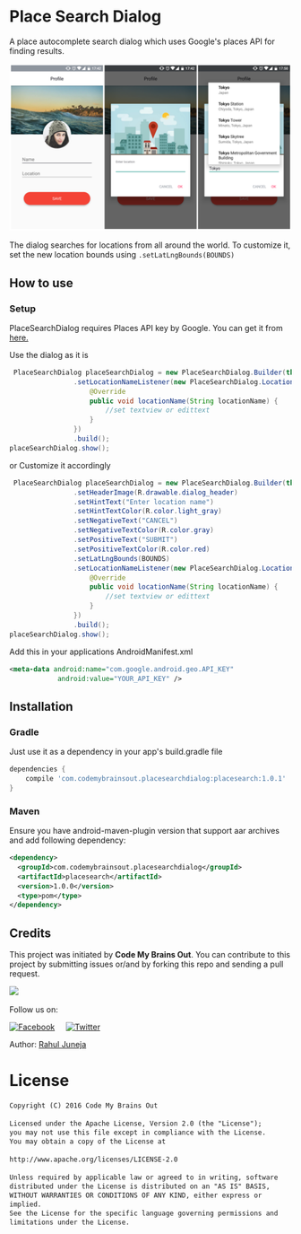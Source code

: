 
Place Search Dialog
==========
A place autocomplete search dialog which uses Google's places API for finding results.

![](preview/preview.png)

The dialog searches for locations from all around the world. To customize it, set the new location bounds using ```.setLatLngBounds(BOUNDS)```

## How to use

### Setup
PlaceSearchDialog requires Places API key by Google. You can get it from [here.](https://developers.google.com/places/android-api/signup)

Use the dialog as it is
```java
 PlaceSearchDialog placeSearchDialog = new PlaceSearchDialog.Builder(this)
                .setLocationNameListener(new PlaceSearchDialog.LocationNameListener() {
                    @Override
                    public void locationName(String locationName) {
                        //set textview or edittext
                    }
                })
                .build();
placeSearchDialog.show();
```

or Customize it accordingly
```java
 PlaceSearchDialog placeSearchDialog = new PlaceSearchDialog.Builder(this)
                .setHeaderImage(R.drawable.dialog_header)
                .setHintText("Enter location name")
                .setHintTextColor(R.color.light_gray)
                .setNegativeText("CANCEL")
                .setNegativeTextColor(R.color.gray)
                .setPositiveText("SUBMIT")
                .setPositiveTextColor(R.color.red)
                .setLatLngBounds(BOUNDS)
                .setLocationNameListener(new PlaceSearchDialog.LocationNameListener() {
                    @Override
                    public void locationName(String locationName) {
                        //set textview or edittext
                    }
                })
                .build();
placeSearchDialog.show();
```

Add this in your applications AndroidManifest.xml
```xml
<meta-data android:name="com.google.android.geo.API_KEY"
            android:value="YOUR_API_KEY" />
```

## Installation

### Gradle
Just use it as a dependency in your app's build.gradle file

```groovy
dependencies {
    compile 'com.codemybrainsout.placesearchdialog:placesearch:1.0.1'
}
```

### Maven
Ensure you have android-maven-plugin version that support aar archives and add following dependency:

```xml
<dependency>
  <groupId>com.codemybrainsout.placesearchdialog</groupId>
  <artifactId>placesearch</artifactId>
  <version>1.0.0</version>
  <type>pom</type>
</dependency>
```

## Credits

This project was initiated by **Code My Brains Out**. You can contribute to this project by submitting issues or/and by forking this repo and sending a pull request.

![](http://codemybrainsout.com/files/img/logo-small.png)

Follow us on:

[![Facebook](http://codemybrainsout.com/files/img/fb.png)](https://www.facebook.com/codemybrainsout)&nbsp;&nbsp;&nbsp;&nbsp;&nbsp;[![Twitter](http://codemybrainsout.com/files/img/tw.png)](https://twitter.com/codemybrainsout)

Author: [Rahul Juneja](https://github.com/ahulr)

# License
```
Copyright (C) 2016 Code My Brains Out

Licensed under the Apache License, Version 2.0 (the "License");
you may not use this file except in compliance with the License.
You may obtain a copy of the License at

http://www.apache.org/licenses/LICENSE-2.0

Unless required by applicable law or agreed to in writing, software
distributed under the License is distributed on an "AS IS" BASIS,
WITHOUT WARRANTIES OR CONDITIONS OF ANY KIND, either express or implied.
See the License for the specific language governing permissions and
limitations under the License.
```
